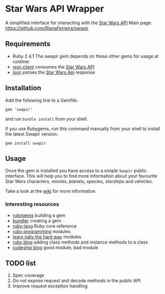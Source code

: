 # Star Wars API Wrapper
A simplified interface for interacting with the [Star Wars API]
Main page: https://github.com/RianaFerreira/swapir

## Requirements
* Ruby 2.4.1
The swapir gem depends on these other gems for usage at runtime:
* [rest-client] consumes the [Star Wars API]
* [json] parses the [Star Wars Api] response

## Installation
Add the following line to a Gemfile:

    gem 'swapir'

and run `bundle install` from your shell.

If you use Rubygems, run this command manually from your shell to install the latest Swapir version:

    gem install swapir


## Usage
Once the gem is installed you have access to a simple `Swapir` public interface. This will help you to find more information about your favourite Star Wars characters, movies, planets, species, starships and vehicles.

Take a look at the [wiki] for more information.

### Interesting resources
* [rubygems] building a gem
* [bundler] creating a gem
* [ruby-lang] Ruby core reference
* [ruby programming] modules
* [learn ruby the hard way] modules
* [ruby blog] adding class methods and instance methods to a class
* [codeship blog] good module, bad module

## TODO list
1. Spec coverage
2. Do not expose request and decode methods in the public API
3. Improve request exception handling

[rest-client]: https://github.com/rest-client/rest-client
[json]: https://github.com/flori/json
[Star Wars API]: https://swapi.co/

[rubygems]: http://guides.rubygems.org/make-your-own-gem/
[bundler]:http://bundler.io/v1.15/guides/creating_gem.html
[ruby-lang]: https://www.ruby-lang.org/en/documentation/
[learn ruby the hard way]: https://learnrubythehardway.org/book/ex44.html
[ruby programming]: https://en.wikibooks.org/wiki/Ruby_Programming/Syntax/Classes#Mixing_in_Modules
[ruby blog]: http://rubyblog.pro/2017/04/class-methods-and-instance-methods-by-including-one-module
[codeship blog]: https://blog.codeship.com/good-module-bad-module/

[wiki]: https://github.com/RianaFerreira/swapir/wiki
